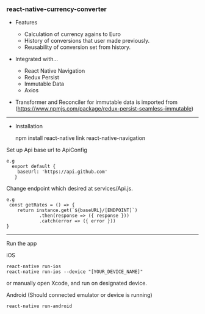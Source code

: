 ### react-native-currency-converter

* Features
    - Calculation of currency agains to Euro
    - History of conversions that user made previously.
    - Reusability of conversion set from history.

* Integrated with...
    - React Native Navigation
    - Redux Persist
    - Immutable Data
    - Axios

* Transformer and Reconciler for immutable data is imported from
    (https://www.npmjs.com/package/redux-persist-seamless-immutable)

 -------------   

* Installation

    npm install
    react-native link react-native-navigation

Set up Api base url to ApiConfig

    e.g
      export default {
        baseUrl: 'https://api.github.com'
       }
Change endpoint which desired at services/Api.js.

    e.g
     const getRates = () => {
        return instance.get(`${baseURL}/[ENDPOINT]`)
                .then(response => ({ response }))
                .catch(error => ({ error }))
    }

-------------

Run the app

iOS

    react-native run-ios    
    react-native run-ios --device "[YOUR_DEVICE_NAME]"

or manually open Xcode, and run on designated device.

Android (Should connected emulator or device is running)

    react-native run-android
